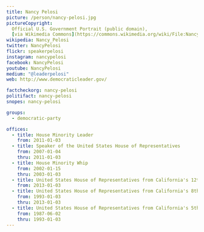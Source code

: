 ```yaml
---
title: Nancy Pelosi
picture: /person/nancy-pelosi.jpg
pictureCopyright:
  Official U.S. Government Portrait (public domain),
  [via Wikimedia Commons](https://commons.wikimedia.org/wiki/File:Nancy_Pelosi_2012.jpg)
wikipedia: Nancy_Pelosi
twitter: NancyPelosi
flickr: speakerpelosi
instagram: nancypelosi
facebook: NancyPelosi
youtube: NancyPelosi
medium: "@leaderpelosi"
web: http://www.democraticleader.gov/

factcheckorg: nancy-pelosi
politifact: nancy-pelosi
snopes: nancy-pelosi

groups:
  - democratic-party

offices:
  - title: House Minority Leader
    from: 2011-01-03
  - title: Speaker of the United States House of Representatives
    from: 2007-01-04
    thru: 2011-01-03
  - title: House Minority Whip
    from: 2002-01-15
    thru: 2003-01-03
  - title: United States House of Representatives from California's 12th District
    from: 2013-01-03
  - title: United States House of Representatives from California's 8th District
    from: 1993-01-03
    thru: 2013-01-03
  - title: United States House of Representatives from California's 5th District
    from: 1987-06-02
    thru: 1993-01-03
---
```

